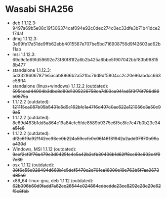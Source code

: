 # Wasabi SHA256

* deb 1.1.12.3: 9497a69b5e08c19f306374caf094e92c0dec274c0ec33dfe3b71b41dce2174af
* dmg 1.1.12.3: 3e69fe17a51de9ffb62ebb4015587e707be5bd716908756d9f42603ad62b11ab
* msi 1.1.12.3: 69c9cfe69fd59692e73f80f81f2a6b2b425a6bbe5f907042bbf83b998158b477
* standalone 1.1.12.3: 5d33286067871e5acab8966b2a521bc76d9df5804cc2c20e96abdcc663c58ff4
* standalone (linux+windows) 1.1.12.2 (outdated): <s>595ccad44004b3dbc8d80d1305226758ea7d03ea941ad5f3f76f786d89b0875a</s>
*  1.1.12.2 (outdated): <s>121115ca087b95b5431d5d9c162bfc1a47f6d497e0ac622a121056c3a50c99a5</s>
*  1.1.12.2 (outdated): <s>8e69d483b1dd5a864c19a84efe5fde8589b9375e6f5c8fc7c47b0b23e34a51e6</s>
*  1.1.12.2 (outdated): <s>df2c619a921142ec93ee0b224a59ccfe0c06f46131942a2add07870b99aa430d</s>
* Windows, MSI 1.1.12 (outdated): <s>9aef2cf3f76a479c3d0425fc4e5a42b2cfb30406b1d62ff8cc60e602c4f97e39</s>
* osx 1.1.12 (outdated): <s>38f6c55e928494d669b1e5def5470c2c701ca16900e19e763b5f7aa9673485a6</s>
* x86_64-linux-gnu, deb 1.1.12 (outdated): <s>62b096b60d9fadd7a62cc26544e024864cdbcddc23ec8292e28e29e62f5c8fbb</s>

